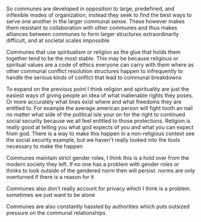 So communes are developed in opposition to large, predefined, and inflexible modes of organization, instead they seek to find the best ways to serve one another in the larger communal sense. These however makes them resistant to collaboration with other communes and thus makes alliances between communes to form larger structures extraordinarily difficult, and at societal scales impossible

Communes that use spiritualism or religion as the glue that holds them together tend to be the most stable. This may be because religious or spiritual values are a code of ethics everyone can carry with them where as other communal conflict resolution structures happen to infrequently to handle the serious kinds of conflict that lead to communal breakdowns

To expand on the previous point I think religion and spirituality are just the easiest ways of giving people an idea of what inalienable rights they poses. Or more accurately what lines exist where and what freedoms they are entitled to. For example the average american person will fight tooth an nail no matter what side of the political isle your on for the right to continued social security because we all feel entitled to those protections. Religion is really good at telling you what god expects of you and what you can expect from god. There is a way to make this happen in a non-religious context see the social security example, but we haven't really looked into the tools necessary to make the happen

Communes maintain strict gender roles, I think this is a hold over from the modern society they left. If no one has a problem with gender roles or thinks to look outside of the gendered norm then will persist. norms are only overturned if there is a reason for it

Communes also don't really account for privacy which I think is a problem. sometimes we just want to be alone

Communes are also constantly hassled by authorities which puts outsized pressure on the communal relationships

